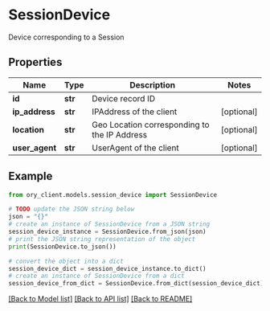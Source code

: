 # SessionDevice

Device corresponding to a Session

## Properties

Name | Type | Description | Notes
------------ | ------------- | ------------- | -------------
**id** | **str** | Device record ID | 
**ip_address** | **str** | IPAddress of the client | [optional] 
**location** | **str** | Geo Location corresponding to the IP Address | [optional] 
**user_agent** | **str** | UserAgent of the client | [optional] 

## Example

```python
from ory_client.models.session_device import SessionDevice

# TODO update the JSON string below
json = "{}"
# create an instance of SessionDevice from a JSON string
session_device_instance = SessionDevice.from_json(json)
# print the JSON string representation of the object
print(SessionDevice.to_json())

# convert the object into a dict
session_device_dict = session_device_instance.to_dict()
# create an instance of SessionDevice from a dict
session_device_from_dict = SessionDevice.from_dict(session_device_dict)
```
[[Back to Model list]](../README.md#documentation-for-models) [[Back to API list]](../README.md#documentation-for-api-endpoints) [[Back to README]](../README.md)


